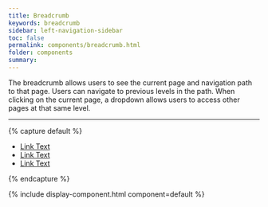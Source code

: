 ```yaml
---
title: Breadcrumb
keywords: breadcrumb
sidebar: left-navigation-sidebar
toc: false
permalink: components/breadcrumb.html
folder: components
summary:
---
```


The breadcrumb allows users to see the current page and navigation path to that page. Users can navigate to previous levels in the path. When clicking on the current page, a dropdown allows users to access other pages at that same level.

<hr>

{% capture default %}
<ul class="fd-breadcrumb">
    <li class="fd-breadcrumb__item">
        <a class="fd-breadcrumb__link" href="#">Link Text</a>
    </li>
    <li class="fd-breadcrumb__item">
        <a class="fd-breadcrumb__link" href="#">Link Text</a>
    </li>
    <li class="fd-breadcrumb__item">
        <a class="fd-breadcrumb__link" href="#">Link Text</a>
    </li>
</ul>
{% endcapture %}

{% include display-component.html component=default %}
